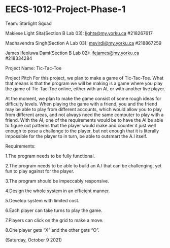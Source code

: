# EECS-1012-Project-Phase-1

Team: Starlight Squad

Makiese Light Sita(Section B Lab 03): lights@my.yorku.ca #218267617

Madhavendra Singh(Section A Lab 03):  msvirdi@my.yorku.ca #218867259

James Ifeoluwa Dami(Section B Lab 02): ifejames@my.yorku.ca   #218334284

Project Name: Tic-Tac-Toe


Project Pitch
For this project, we plan to make a game of Tic-Tac-Toe. What that means is that the program we will be making is a game where you play the game of Tic-Tac-Toe online, either with an AI, or with another live player.

At the moment, we plan to make the game consist of some rough ideas for difficulty levels. When playing the game with a friend, you and the friend may be able to play from different accounts, which would allow you to play from different areas, and not always need the same computer to play with a friend. With the AI, one of the requirements would be to have the AI be able to figure out patterns that the player would make and counter it just well enough to pose a challenge to the player, but not enough that it is literally impossible for the player to in turn, be able to outsmart the A.I itself.

Requirements:

1.The program needs to be fully functional.

2.The program needs to be able to build an A.I that can be challenging, yet fun to play against for the player.

3.The program should be impeccably responsive.

4.Design the whole system in an efficient manner.

5.Develop system with limited cost.

6.Each player can take turns to play the game.

7.Players can click on the grid to make a move.

8.One player gets “X” and the other gets “O”.






(Saturday, October 9 2021)
